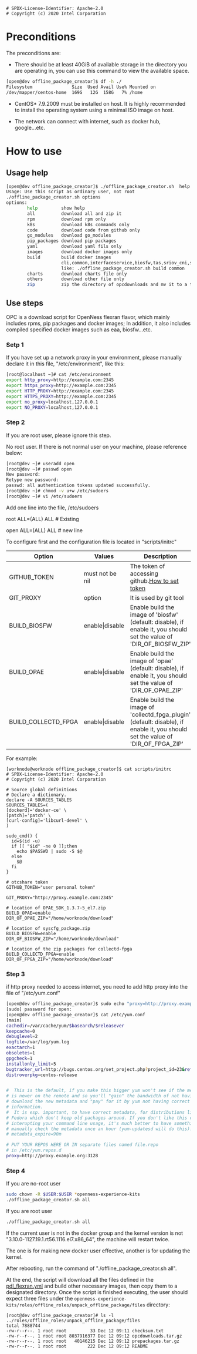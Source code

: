 ```text
# SPDX-License-Identifier: Apache-2.0
# Copyright (c) 2020 Intel Corporation
```
# Preconditions

The preconditions are:

- There should be at least 40GiB of available storage in the directory you are operating in, you can use this command to view the available space.
```sh
[open@dev offline_package_creator]$ df -h ./
Filesystem               Size  Used Avail Use% Mounted on
/dev/mapper/centos-home  169G   12G  158G   7% /home
```
- CentOS\* 7.9.2009 must be installed on host. It is highly recommended to install the operating system using a minimal ISO image on host.

- The network can connect with internet, such as docker hub, google...etc.

# How to use

## Usage help
```sh
[open@dev offline_package_creator]$ ./offline_package_creator.sh  help
Usage: Use this script as ordinary user, not root
./offline_package_creator.sh options
options:
        help         show help
        all          download all and zip it
        rpm          download rpm only
        k8s          download k8s commands only
        code         download code from github only
        go_modules   download go_modules
        pip_packages download pip packages
        yaml         download yaml fils only
        images       download docker images only
        build        build docker images
                     cli,common,interfaceservice,biosfw,tas,sriov_cni,sriov_network,bb_config,rmd,collectd_fpga;all(default)
                     like: ./offline_package_creator.sh build common
        charts       download charts file only
        others       download other file only
        zip          zip the directory of opcdownloads and mv it to a target directory
```

## Use steps

OPC is a download script for OpenNess flexran flavor, which mainly includes rpms, pip packages and docker images; In addition, it also includes compiled specified docker images such as eaa, biosfw...etc.

### Setp 1
If you have set up a network proxy in your environment, please manually declare it in this file, "/etc/environment", like this:
```sh
[root@localhost ~]# cat /etc/environment
export http_proxy=http://example.com:2345
export https_proxy=http://example.com:2345
export HTTP_PROXY=http://example.com:2345
export HTTPS_PROXY=http://example.com:2345
export no_proxy=localhost,127.0.0.1
export NO_PROXY=localhost,127.0.0.1
```
### Step 2
If you are root user, please ignore this step.

No root user.
If there is not normal user on your machine, please reference below:
```sh
[root@dev ~]# useradd open
[root@dev ~]# passwd open
New password:
Retype new password:
passwd: all authentication tokens updated successfully.
[root@dev ~]# chmod -v u+w /etc/sudoers
[root@dev ~]# vi /etc/sudoers
```
Add one line into the file, /etc/sudoers

root ALL=(ALL) ALL # Existing

open ALL=(ALL) ALL # new line

To configure first and the configuration file is located in "scripts/initrc"


| Option | Values | Description |
| ------ | ------ | ----------- |
| GITHUB_TOKEN | must not be nil | The token of accessing github.[How to set token](https://docs.github.com/en/free-pro-team@latest/github/authenticating-to-github/creating-a-personal-access-token) |
| GIT_PROXY | option | It is used by git tool |
| BUILD_BIOSFW | enable\|disable | Enable build the image of 'biosfw' (default: disable), if enable it, you should set the value of 'DIR_OF_BIOSFW_ZIP' |
| BUILD_OPAE | enable\|disable | Enable build the image of 'opae' (default: disable), if enable it, you should set the value of 'DIR_OF_OPAE_ZIP' |
| BUILD_COLLECTD_FPGA | enable\|disable | Enable build the image of 'collectd_fpga_plugin' (default: disable), if enable it, you should set the value of 'DIR_OF_FPGA_ZIP' |

For example:
```shell
[worknode@worknode offline_package_creator]$ cat scripts/initrc
# SPDX-License-Identifier: Apache-2.0
# Copyright (c) 2020 Intel Corporation

# Source global definitions
# Declare a dictionary.
declare -A SOURCES_TABLES
SOURCES_TABLES=(
[dockerd]='docker-ce' \
[patch]='patch' \
[curl-config]='libcurl-devel' \
)

sudo_cmd() {
  id=$(id -u)
  if [[ "$id" -ne 0 ]];then
    echo $PASSWD | sudo -S $@
  else
    $@
  fi
}

# otcshare token
GITHUB_TOKEN="user personal token"

GIT_PROXY="http://proxy.example.com:2345"

# location of OPAE_SDK_1.3.7-5_el7.zip
BUILD_OPAE=enable
DIR_OF_OPAE_ZIP="/home/worknode/download"

# location of syscfg_package.zip
BUILD_BIOSFW=enable
DIR_OF_BIOSFW_ZIP="/home/worknode/download"

# location of the zip packages for collectd-fpga
BUILD_COLLECTD_FPGA=enable
DIR_OF_FPGA_ZIP="/home/worknode/download"
```
### Step 3
if http proxy needed to access internet, you need to add http proxy into the file of "/etc/yum.conf"
```sh
[open@dev offline_package_creator]$ sudo echo "proxy=http://proxy.example.org:3128" >> /etc/yum.conf
[sudo] password for open:
[open@dev offline_package_creator]$ cat /etc/yum.conf
[main]
cachedir=/var/cache/yum/$basearch/$releasever
keepcache=0
debuglevel=2
logfile=/var/log/yum.log
exactarch=1
obsoletes=1
gpgcheck=1
installonly_limit=5
bugtracker_url=http://bugs.centos.org/set_project.php?project_id=23&ref=http://bugs.centos.org/bug_report_page.php?category=yum
distroverpkg=centos-release


#  This is the default, if you make this bigger yum won't see if the metadata
# is newer on the remote and so you'll "gain" the bandwidth of not having to
# download the new metadata and "pay" for it by yum not having correct
# information.
#  It is esp. important, to have correct metadata, for distributions like
# Fedora which don't keep old packages around. If you don't like this checking
# interupting your command line usage, it's much better to have something
# manually check the metadata once an hour (yum-updatesd will do this).
# metadata_expire=90m

# PUT YOUR REPOS HERE OR IN separate files named file.repo
# in /etc/yum.repos.d
proxy=http://proxy.example.org:3128
```

### Step 4

If you are no-root user
```sh
sudo chown -R $USER:$USER *openness-experience-kits
./offline_package_creator.sh all
```
If you are root user
```sh
./offline_package_creator.sh all
```
If the current user is not in the docker group and the kernel version is not "3.10.0-1127.19.1.rt56.1116.el7.x86_64", the machine will restart twice.

The one is for making new docker user effective, another is for updating the kernel.

After rebooting, run the command of "./offline_package_creator.sh all".

At the end, the script will download all the files defined in the [pdl_flexran.yml](https://github.com/otcshare/openness-experience-kits/blob/master/offline_package_creator/package_definition_list/pdl_flexran.yml) and build other necessary images, then copy them to a designated directory. Once the script is finished executing, the user should expect three files under the `openness-experience-kits/roles/offline_roles/unpack_offline_package/files` directory:
```shell
[root@dev offline_package_creator]# ls -l ../roles/offline_roles/unpack_offline_package/files
total 7888744
-rw-r--r--. 1 root root         33 Dec 12 09:11 checksum.txt
-rw-r--r--. 1 root root 8037916377 Dec 12 09:12 opcdownloads.tar.gz
-rw-r--r--. 1 root root   40146215 Dec 12 09:12 prepackages.tar.gz
-rw-r--r--. 1 root root        222 Dec 12 09:12 README
```
